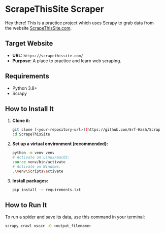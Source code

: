 # ScrapeThisSite Scraper

Hey there! This is a practice project which uses Scrapy to grab data from the website [ScrapeThisSite.com](https://scrapethissite.com/).


## Target Website

* **URL:** `https://scrapethissite.com/`
* **Purpose:** A place to practice and learn web scraping.


## Requirements

* Python 3.8+
* Scrapy

## How to Install It

1.  **Clone it:**
    ```bash
    git clone [<your-repository-url>](https://github.com/Erf-Hash/ScrapeThisSite)
    cd ScrapeThisSite
    ```
2.  **Set up a virtual environment (recommended):**
    ```bash
    python -m venv venv
    # Activate on Linux/macOS:
    source venv/bin/activate
    # Activate on Windows:
    .\venv\Scripts\activate
    ```
3.  **Install packages:**
    ```bash
    pip install -r requirements.txt
    ```

## How to Run It

To run a spider and save its data, use this command in your terminal:

```bash
scrapy crawl oscar -O <output_filename>